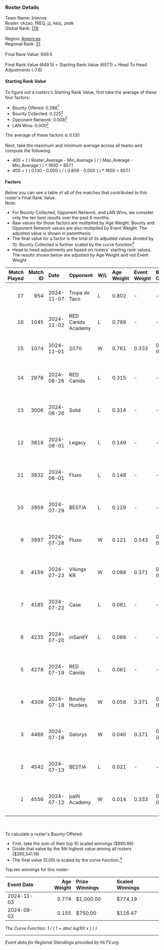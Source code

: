 ### Roster Details<br />
Team Name: Intense<br />
Roster: ckzao, fREQ, jz, keiz, zede<br />
Global Rank: [178](../../standings_global_2025_01_06.md)<br />
<br />
Region: [Americas]( ../../standings_americas_2025_01_06.md)<br />
Regional Rank: [51]( ../../standings_americas_2025_01_06.md)<br />
<br />
Final Rank Value:  649.5<br />
<br />
Final Rank Value (649.5) = Starting Rank Value (657.1) + Head To Head Adjustments (-7.6)<br />

#### Starting Rank Value<br />
To figure out a rosters's Starting Rank Value, first take the average of these four factors:<br />
- Bounty Offered: 0.288[<sup>1</sup>](#table2)
- Bounty Collected: 0.225[<sup>2</sup>](#table1)
- Opponent Network: 0.008[<sup>2</sup>](#table1)
- LAN Wins: 0.000[<sup>2</sup>](#table1)

The average of these factors is 0.130<br />
<br />
Next, take the maximum and minimum average across all teams and compute the following:<br />
- 400 + ( ( Roster_Average - Min_Average ) / ( Max_Average - Min_Average ) ) * 1600 = 657.1
- 400 + ( ( 0.130 - 0.000 ) / ( 0.809 - 0.000 ) ) * 1600 = 657.1


#### Factors<br />
Below you can see a table of all of the matches that contributed to this roster's Final Rank Value.<br />
Note:<br />

- For Bounty Collected, Opponent Network, and LAN Wins, we consider only the ten best results over the past 6 months.
- Raw values for those factors are multiplied by Age Weight. Bounty and Opponent Network values are also multiplied by Event Weight. The adjusted value is shown in parenthesis.
- The final value for a factor is the total of its adjusted values divided by 10. Bounty Collected is further scaled by the curve function[<sup>3</sup>](#curveFunction)
- Head to head adjustments are based on rosters' starting rank values. The results shown below are adjusted by Age Weight and not Event Weight
<span id="table1"></span><br />


| Match Played | Match ID | Date       | Opponent           | W/L | Age Weight | Event Weight | Bounty Collected | Opponent Network | LAN Wins  | H2H Adj. | Roster                          |
| -: | -: | :- | :- | :- | :- | :- | :- | :- | :- | -: | :- |
|           17 |      954 | 2024-11-07 | Tropa do Taco      | L   | 0.802      | -            | -                | -                | -         |    -8.88 | ckzao, fREQ, jz, keiz, zede     |
|           16 |     1045 | 2024-11-02 | RED Canids Academy | L   | 0.769      | -            | -                | -                | -         |   -11.23 | ckzao, fREQ, jz, keiz, zede     |
|           15 |     1074 | 2024-11-01 | 2070               | W   | 0.761      | 0.333        | 0.003 (0.001)    | 0.209 (0.053)    | 0 (0.000) |    12.13 | ckzao, fREQ, jz, keiz, zede     |
|           14 |     2978 | 2024-08-26 | RED Canids         | L   | 0.315      | -            | -                | -                | -         |    -0.86 | ckzao, diozera, fREQ, keiz, mxa |
|           13 |     3006 | 2024-08-26 | Solid              | L   | 0.314      | -            | -                | -                | -         |    -2.10 | ckzao, diozera, fREQ, keiz, mxa |
|           12 |     3818 | 2024-08-01 | Legacy             | L   | 0.149      | -            | -                | -                | -         |    -0.76 | ckzao, diozera, fREQ, keiz, mxa |
|           11 |     3832 | 2024-08-01 | Fluxo              | L   | 0.148      | -            | -                | -                | -         |    -0.39 | ckzao, diozera, fREQ, keiz, mxa |
|           10 |     3959 | 2024-07-29 | BESTIA             | L   | 0.129      | -            | -                | -                | -         |    -0.46 | ckzao, diozera, fREQ, keiz, mxa |
|            9 |     3997 | 2024-07-28 | Fluxo              | W   | 0.121      | 0.143        | 0.125 (0.002)    | 0.562 (0.010)    | 0 (0.000) |     3.49 | ckzao, diozera, fREQ, keiz, mxa |
|            8 |     4159 | 2024-07-23 | Vikings KR         | W   | 0.088      | 0.371        | 0.015 (0.000)    | 0.332 (0.011)    | 0 (0.000) |     1.59 | ckzao, diozera, fREQ, keiz, mxa |
|            7 |     4185 | 2024-07-22 | Case               | L   | 0.081      | -            | -                | -                | -         |    -0.91 | ckzao, diozera, fREQ, keiz, mxa |
|            6 |     4235 | 2024-07-20 | inSanitY           | L   | 0.068      | -            | -                | -                | -         |    -0.71 | ckzao, diozera, fREQ, keiz, mxa |
|            5 |     4278 | 2024-07-19 | RED Canids         | L   | 0.061      | -            | -                | -                | -         |    -0.15 | ckzao, diozera, fREQ, keiz, mxa |
|            4 |     4309 | 2024-07-18 | Bounty Hunters     | W   | 0.056      | 0.371        | 0.006 (0.000)    | 0.039 (0.001)    | 0 (0.000) |     0.91 | ckzao, diozera, fREQ, keiz, mxa |
|            3 |     4466 | 2024-07-16 | Galorys            | W   | 0.040      | 0.371        | 0.005 (0.000)    | 0.080 (0.001)    | 0 (0.000) |     0.69 | ckzao, diozera, fREQ, keiz, mxa |
|            2 |     4542 | 2024-07-13 | BESTIA             | L   | 0.021      | -            | -                | -                | -         |    -0.07 | ckzao, diozera, fREQ, keiz, mxa |
|            1 |     4556 | 2024-07-12 | paiN Academy       | W   | 0.014      | 0.333        | 0.000 (0.000)    | 0.000 (0.000)    | 0 (0.000) |     0.08 | ckzao, diozera, fREQ, keiz, mxa |

<br />
<span id="table2"></span><br />
To calculate a roster's Bounty Offered:<br />

- First, take the sum of their top 10 scaled winnings ($890.66)
- Divide that value by the 5th highest value among all rosters ($265,541.19)
- The final value (0.00) is scaled by the curve function.[<sup>3</sup>](#curveFunction)

Top ten winnings for this roster:<br />

| Event Date | Age Weight | Prize Winnings | Scaled Winnings |
| :- | -: | :- | :- |
| 2024-11-03 |      0.774 | $1,000.00      | $774.19         |
| 2024-08-02 |      0.155 | $750.00        | $116.47         |


<span id="curveFunction"></span>_The Curve Function: 1 / ( 1 + abs( log10( x ) ) )_<br />

---
_Event data for Regional Standings provided by HLTV.org_<br />
